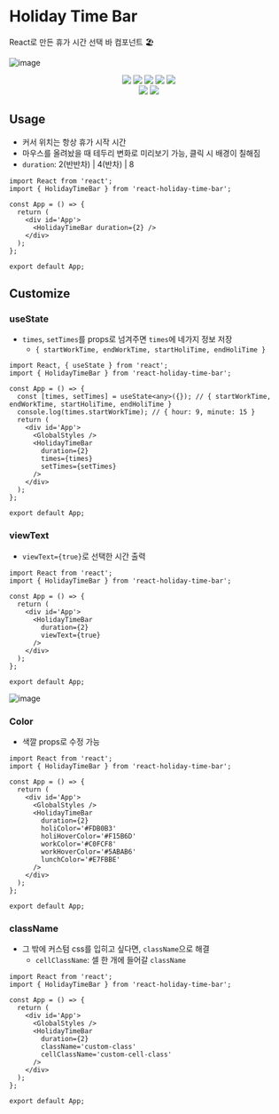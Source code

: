 # Holiday Time Bar

React로 만든 휴가 시간 선택 바 컴포넌트 🏖️

![image](https://user-images.githubusercontent.com/42960217/180602981-e30cc35a-f9c3-4b56-8cb4-093ff9e9f568.png)

<div align='center'>
  <a href="#" target="_blank"><img src="https://img.shields.io/badge/ESNext-F7DF1E?style=social&logo=javascript&logoColor=F7DF1E"/></a>
  <a href="#" target="_blank"><img src="https://img.shields.io/badge/v4.7.4-3178C6?style=social&logo=typescript&logoColor=3178C6"/></a>
  <a href="#" target="_blank"><img src="https://img.shields.io/badge/v18.2.0-61DAFB?style=social&logo=react&logoColor=61DAFB"/></a>
  <a href="#" target="_blank"><img src="https://img.shields.io/badge/v5.3.5-DB7093?style=social&logo=styled-components&logoColor=DB7093"/></a>
  <a href="#" target="_blank"><img src="https://img.shields.io/badge/v2.6.2-FBBE24?label=Parcel&style=social&logo=hackthebox&logoColor=FBBE24"/></a>
</div>

<div align='center'>  
  <a href="#" target="_blank"><img src="https://img.shields.io/npm/dy/react-holiday-time-bar?style=social&logo=npm"/></a>
  <a href="#" target="_blank"><img src="https://img.shields.io/github/stars/leemir/react-holiday-time-bar?style=social"/></a>
</div>

## Usage

- 커서 위치는 항상 휴가 시작 시간
- 마우스를 올려놨을 때 테두리 변화로 미리보기 가능, 클릭 시 배경이 칠해짐
- `duration`: 2(반반차) | 4(반차) | 8

```React
import React from 'react';
import { HolidayTimeBar } from 'react-holiday-time-bar';

const App = () => {
  return (
    <div id='App'>
      <HolidayTimeBar duration={2} />
    </div>
  );
};

export default App;
```

## Customize

### useState

- `times`, `setTimes`를 props로 넘겨주면 `times`에 네가지 정보 저장
  - `{ startWorkTime, endWorkTime, startHoliTime, endHoliTime }`

```React
import React, { useState } from 'react';
import { HolidayTimeBar } from 'react-holiday-time-bar';

const App = () => {
  const [times, setTimes] = useState<any>({}); // { startWorkTime, endWorkTime, startHoliTime, endHoliTime }
  console.log(times.startWorkTime); // { hour: 9, minute: 15 }
  return (
    <div id='App'>
      <GlobalStyles />
      <HolidayTimeBar
        duration={2}
        times={times}
        setTimes={setTimes}
      />
    </div>
  );
};

export default App;
```

### viewText

- `viewText={true}`로 선택한 시간 출력

```React
import React from 'react';
import { HolidayTimeBar } from 'react-holiday-time-bar';

const App = () => {
  return (
    <div id='App'>
      <HolidayTimeBar
        duration={2}
        viewText={true}
      />
    </div>
  );
};

export default App;
```

![image](https://i.imgur.com/ic6hMHg.png)

### Color

- 색깔 props로 수정 가능

```React
import React from 'react';
import { HolidayTimeBar } from 'react-holiday-time-bar';

const App = () => {
  return (
    <div id='App'>
      <GlobalStyles />
      <HolidayTimeBar
        duration={2}
        holiColor='#FDB0B3'
        holiHoverColor='#F15B6D'
        workColor='#C0FCF8'
        workHoverColor='#5ABAB6'
        lunchColor='#E7FBBE'
      />
    </div>
  );
};

export default App;
```

### className

- 그 밖에 커스텀 css를 입히고 싶다면, `className`으로 해결
  - `cellClassName`: 셀 한 개에 들어갈 `className`

```React
import React from 'react';
import { HolidayTimeBar } from 'react-holiday-time-bar';

const App = () => {
  return (
    <div id='App'>
      <GlobalStyles />
      <HolidayTimeBar
        duration={2}
        className='custom-class'
        cellClassName='custom-cell-class'
      />
    </div>
  );
};

export default App;
```
